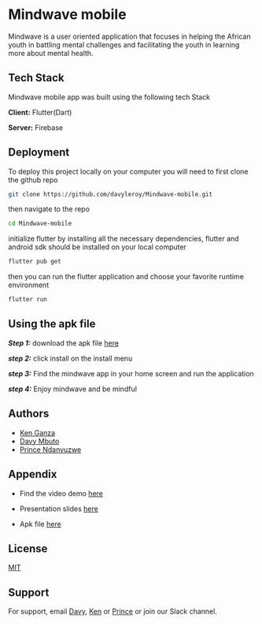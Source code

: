
# Mindwave mobile

Mindwave is a user oriented application that focuses in helping the African youth in battling mental challenges and facilitating the youth in learning more about mental health.




## Tech Stack

Mindwave mobile app was built using the following tech Stack

**Client:** Flutter(Dart)

**Server:** Firebase


## Deployment

To deploy this project locally on your computer you will need to first clone the github repo

```sh
git clone https://github.com/davyleroy/Mindwave-mobile.git
```

then navigate to the repo
```bash
cd Mindwave-mobile
```

initialize flutter by installing all the necessary dependencies, flutter and android sdk should be installed on your local computer

```sh
flutter pub get
```

then you can run the flutter application and choose your favorite runtime environment

```sh
flutter run
```






## Using the apk file

***Step 1:***
download the apk file [here](www.google.com)

***step 2:***
click install on the install menu

***step 3:***
Find the mindwave app in your home screen and run the application

***step 4:***
Enjoy mindwave and be mindful
## Authors

- [Ken Ganza](https://github.com/kennyg37)
- [Davy Mbuto](https://github.com/davyleroy)
- [Prince Ndanyuzwe](https://github.com/NdanyuzweP)


## Appendix

- Find the video demo [here](https://drive.google.com/file/d/1xWw3Z3VqtbrvB6AnfX5dWLTiFW8Cm5_c/view?usp=sharing)
- Presentation slides [here](https://docs.google.com/presentation/d/1juAV0NGGANiPid1BiYkSymvnXATFeddal-TmhMMLgtk/edit?usp=sharing)

- Apk file [here]()


## License

[MIT](https://choosealicense.com/licenses/mit/)


## Support

For support, email [Davy](d.nkurunziz@alustudent.com), [Ken](k.ganza@alustudent.com) or [Prince](p.ndanyuzwe@alustudent.com) or join our Slack channel.

